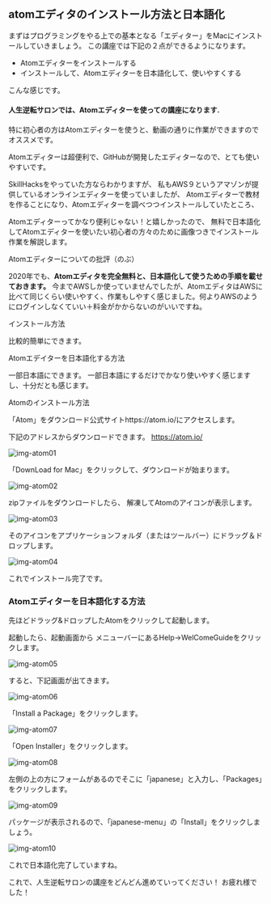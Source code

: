 ## atomエディタのインストール方法と日本語化

まずはプログラミングをやる上での基本となる「エディター」をMacにインストールしていきましょう。
この講座では下記の２点ができるようになります。

- Atomエディターをインストールする
- インストールして、Atomエディターを日本語化して、使いやすくする

こんな感じです。

#### 人生逆転サロンでは、Atomエディターを使っての講座になります.

特に初心者の方はAtomエディターを使うと、動画の通りに作業ができますのでオススメです。

Atomエディターは超便利で、GitHubが開発したエディターなので、とても使いやすいです。


SkillHacksをやっていた方ならわかりますが、
私もAWS９というアマゾンが提供しているオンラインエディターを使っていましたが、
Atomエディターで教材を作ることになり、Atomエディターを調べつつインストールしていたところ、

Atomエディターってかなり便利じゃない！と嬉しかったので、
無料で日本語化してAtomエディターを使いたい初心者の方々のために画像つきでインストール作業を解説します。


<p class="point"><i class="fa fa-check" aria-hidden="true"></i> Atomエディターについての批評（のぶ）</p>
2020年でも、<strong>Atomエディタを完全無料と、日本語化して使うための手順を載せておきます。</strong>
今までAWSしか使っていませんでしたが、AtomエディタはAWSに比べて同じくらい使いやすく、作業もしやすく感じました。何よりAWSのようにログインしなくていい＋料金がかからないのがいいですね。

<p class="point"><i class="fa fa-check" aria-hidden="true"></i>
インストール方法</p>
比較的簡単にできます。

<p class="point"><i class="fa fa-check" aria-hidden="true"></i> Atomエデイターを日本語化する方法</p>
一部日本語にできます。
一部日本語にするだけでかなり使いやすく感じますし、十分だとも感じます。


Atomのインストール方法

「Atom」をダウンロード公式サイトhttps://atom.io/にアクセスします。

下記のアドレスからダウンロードできます。
https://atom.io/

![img-atom01](https://job555.info/wp-content/uploads/2020/04/ef7b179ddbf0dcac738e880542b02458.png)

「DownLoad for Mac」をクリックして、ダウンロードが始まります。

![img-atom02](https://job555.info/wp-content/uploads/2020/04/e176048a6c59eec60813c0360d11eb63.png)

zipファイルをダウンロードしたら、 解凍してAtomのアイコンが表示します。

![img-atom03](https://job555.info/wp-content/uploads/2020/04/0abacbe530c9eb1604397d487a48ebdf.png)

そのアイコンをアプリケーションフォルダ（またはツールバー）にドラッグ＆ドロップします。

![img-atom04](https://job555.info/wp-content/uploads/2020/04/54133bfd9e150a6c9c88f7af78820ee4.png)

これでインストール完了です。





### Atomエディターを日本語化する方法

先ほどドラッグ&ドロップしたAtomをクリックして起動します。

起動したら、起動画面から
メニューバーにあるHelp→WelComeGuideをクリックします。

![img-atom05](https://job555.info/wp-content/uploads/2020/04/0bfd9de74fbc93be5492a2e1365e52d1.png)

すると、下記画面が出てきます。

![img-atom06](https://job555.info/wp-content/uploads/2020/04/257fc3b1bf5c3d3c55909adaa5ea526a.png)

「Install a Package」をクリックします。

![img-atom07](https://job555.info/wp-content/uploads/2020/04/6274b6efb06078c50465b2fb8124b146.png)

「Open Installer」をクリックします。

![img-atom08](https://job555.info/wp-content/uploads/2020/04/cacf63f6b46dc79b66c81556bfdc1f06.png)

左側の上の方にフォームがあるのでそこに「japanese」と入力し、「Packages」をクリックします。

![img-atom09](https://job555.info/wp-content/uploads/2020/04/5283179b638329d30219c1c69797eba1.png)

パッケージが表示されるので、「japanese-menu」の「Install」をクリックしましょう。

![img-atom10](https://job555.info/wp-content/uploads/2020/04/b9ba4da9a3de0491e18227f4decb5c61.png)

これで日本語化完了していますね。

これで、人生逆転サロンの講座をどんどん進めていってください！
お疲れ様でした！
